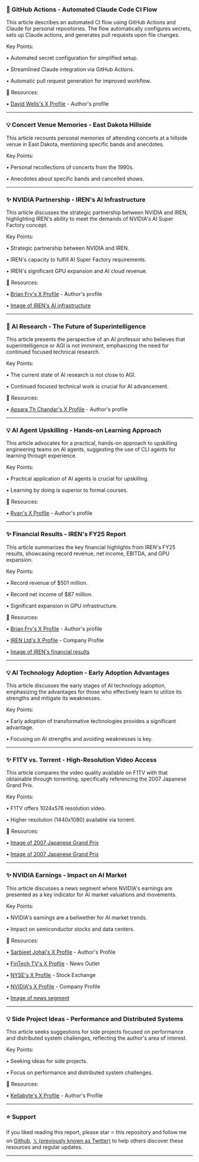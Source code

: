 ### 🤖 GitHub Actions - Automated Claude Code CI Flow

This article describes an automated CI flow using GitHub Actions and Claude for personal repositories.  The flow automatically configures secrets, sets up Claude actions, and generates pull requests upon file changes.


Key Points:

• Automated secret configuration for simplified setup.

• Streamlined Claude integration via GitHub Actions.

• Automatic pull request generation for improved workflow.


🔗 Resources:

• [David Wells's X Profile](https://x.com/DavidWells) -  Author's profile


---

### 💡 Concert Venue Memories -  East Dakota Hillside

This article recounts personal memories of attending concerts at a hillside venue in East Dakota, mentioning specific bands and anecdotes.


Key Points:

• Personal recollections of concerts from the 1990s.

• Anecdotes about specific bands and cancelled shows.


---

### ✨ NVIDIA Partnership - IREN's AI Infrastructure

This article discusses the strategic partnership between NVIDIA and IREN, highlighting IREN's ability to meet the demands of NVIDIA's AI Super Factory concept.


Key Points:

• Strategic partnership between NVIDIA and IREN.

• IREN's capacity to fulfill AI Super Factory requirements.

• IREN's significant GPU expansion and AI cloud revenue.


🔗 Resources:

• [Brian Fry's X Profile](https://x.com/brianfry01) - Author's profile

• [Image of IREN's AI infrastructure](https://pbs.twimg.com/media/GzcsWimWwAAoz_d?format=jpg&name=small)


---

### 🤖 AI Research -  The Future of Superintelligence

This article presents the perspective of an AI professor who believes that superintelligence or AGI is not imminent, emphasizing the need for continued focused technical research.


Key Points:

• The current state of AI research is not close to AGI.

• Continued focused technical work is crucial for AI advancement.


🔗 Resources:

• [Apsara Th Chandar's X Profile](https://x.com/apsarathchandar) - Author's profile


---

### 💡 AI Agent Upskilling - Hands-on Learning Approach

This article advocates for a practical, hands-on approach to upskilling engineering teams on AI agents, suggesting the use of CLI agents for learning through experience.


Key Points:

• Practical application of AI agents is crucial for upskilling.

• Learning by doing is superior to formal courses.


🔗 Resources:

• [Ryan's X Profile](https://x.com/ryan0x44) - Author's profile


---

### ✨ Financial Results - IREN's FY25 Report

This article summarizes the key financial highlights from IREN's FY25 results, showcasing record revenue, net income, EBITDA, and GPU expansion.


Key Points:

• Record revenue of $501 million.

• Record net income of $87 million.

• Significant expansion in GPU infrastructure.


🔗 Resources:

• [Brian Fry's X Profile](https://x.com/brianfry01) - Author's profile

• [IREN Ltd's X Profile](https://x.com/IREN_Ltd) - Company Profile

• [Image of IREN's financial results](https://pbs.twimg.com/amplify_video_thumb/1961160727915339776/img/dap127n544Evss5p.jpg)


---

### 💡 AI Technology Adoption - Early Adoption Advantages

This article discusses the early stages of AI technology adoption, emphasizing the advantages for those who effectively learn to utilize its strengths and mitigate its weaknesses.


Key Points:

• Early adoption of transformative technologies provides a significant advantage.

• Focusing on AI strengths and avoiding weaknesses is key.


---

### ✨ F1TV vs. Torrent -  High-Resolution Video Access

This article compares the video quality available on F1TV with that obtainable through torrenting, specifically referencing the 2007 Japanese Grand Prix.


Key Points:

• F1TV offers 1024x576 resolution video.

• Higher resolution (1440x1080) available via torrent.


🔗 Resources:

• [Image of 2007 Japanese Grand Prix](https://pbs.twimg.com/media/GzeTG-BWAAAhOhd?format=jpg&name=small)

• [Image of 2007 Japanese Grand Prix](https://pbs.twimg.com/media/GzeTG-BWkAATxK0?format=jpg&name=small)


---

### ✨ NVIDIA Earnings - Impact on AI Market

This article discusses a news segment where NVIDIA's earnings are presented as a key indicator for AI market valuations and movements.


Key Points:

• NVIDIA's earnings are a bellwether for AI market trends.

• Impact on semiconductor stocks and data centers.



🔗 Resources:

• [Sarbjeet Johal's X Profile](https://x.com/sarbjeetjohal) - Author's Profile

• [FinTech TV's X Profile](https://x.com/FinTEchTV) - News Outlet

• [NYSE's X Profile](https://x.com/NYSE) - Stock Exchange

• [NVIDIA's X Profile](https://x.com/nvidia) - Company Profile

• [Image of news segment](https://pbs.twimg.com/media/GzZqJo8bUAAPnSb?format=jpg&name=small)


---

### 💡 Side Project Ideas - Performance and Distributed Systems

This article seeks suggestions for side projects focused on performance and distributed system challenges, reflecting the author's area of interest.



Key Points:

• Seeking ideas for side projects.

• Focus on performance and distributed system challenges.


🔗 Resources:

• [Kellabyte's X Profile](https://x.com/kellabyte) - Author's Profile


---

### ⭐️ Support

If you liked reading this report, please star ⭐️ this repository and follow me on [Github](https://github.com/Drix10), [𝕏 (previously known as Twitter)](https://x.com/DRIX_10_) to help others discover these resources and regular updates.

---